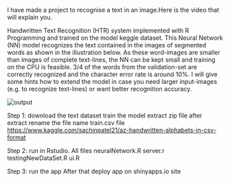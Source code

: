 I have made a project to recognise a text in an image.Here is the video that will explain you.


Handwritten Text Recognition (HTR) system implemented with R Programming and trained on the  model keggle dataset. This Neural Network (NN) model recognizes the text contained in the images of segmented words as shown in the illustration below. As these word-images are smaller than images of complete text-lines, the NN can be kept small and training on the CPU is feasible. 3/4 of the words from the validation-set are correctly recognized and the character error rate is around 10%. I will give some hints how to extend the model in case you need larger input-images (e.g. to recognize text-lines) or want better recognition accuracy.


![output](https://user-images.githubusercontent.com/42399290/61176591-f39e3580-a5e0-11e9-936a-4c1408d7a424.png)




Step 1:
    download the text dataset train the model
     extract zip file 
     after extract rename the file name   train.csv file
     https://www.kaggle.com/sachinpatel21/az-handwritten-alphabets-in-csv-format

Step 2:
      run in Rstudio. All files 
         neuralNetwork.R
         server.r
         testingNewDataSet.R
         ui.R
         
Step 3: 
      run the app
      After that deploy app on shinyapps.io site
      
